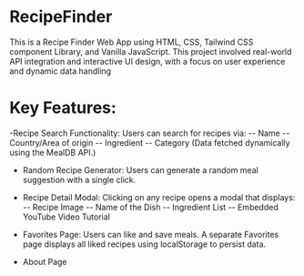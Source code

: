 # RecipeFinder
This is a Recipe Finder Web App using HTML, CSS, Tailwind CSS component Library, and Vanilla JavaScript. This project involved real-world API integration and interactive UI design, with a focus on user experience and dynamic data handling

# Key Features:
 -Recipe Search Functionality:
 Users can search for recipes via:
 -- Name
 -- Country/Area of origin
 -- Ingredient
 -- Category
(Data fetched dynamically using the MealDB API.)


- Random Recipe Generator:
 Users can generate a random meal suggestion with a single click.


- Recipe Detail Modal:
 Clicking on any recipe opens a modal that displays:
 -- Recipe Image
 -- Name of the Dish
 -- Ingredient List
 -- Embedded YouTube Video Tutorial


 - Favorites Page:
Users can like and save meals. A separate Favorites page displays all liked recipes using localStorage to persist data.
 - About Page
